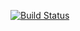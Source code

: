 [![Build Status](https://travis-ci.org/shahinism/reader.svg?branch=master)](https://travis-ci.org/shahinism/reader)
